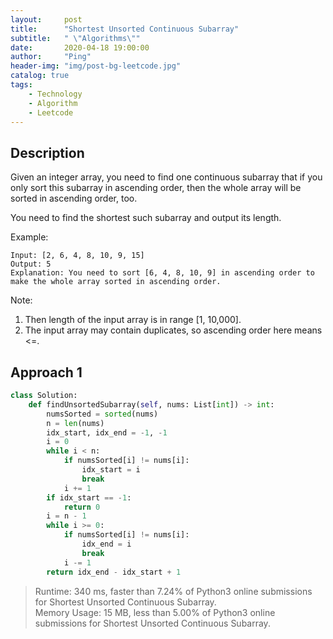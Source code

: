 ```yaml
---
layout:     post
title:      "Shortest Unsorted Continuous Subarray"
subtitle:   " \"Algorithms\""
date:       2020-04-18 19:00:00
author:     "Ping"
header-img: "img/post-bg-leetcode.jpg"
catalog: true
tags:
    - Technology
    - Algorithm
    - Leetcode
---
```


## Description
Given an integer array, you need to find one continuous subarray that if you only sort this subarray in ascending order, then the whole array will be sorted in ascending order, too.

You need to find the shortest such subarray and output its length.

Example:

```
Input: [2, 6, 4, 8, 10, 9, 15]
Output: 5
Explanation: You need to sort [6, 4, 8, 10, 9] in ascending order to make the whole array sorted in ascending order.
````

Note:
1. Then length of the input array is in range [1, 10,000].
2. The input array may contain duplicates, so ascending order here means <=.


## Approach 1

```python
class Solution:
    def findUnsortedSubarray(self, nums: List[int]) -> int:
        numsSorted = sorted(nums)
        n = len(nums)
        idx_start, idx_end = -1, -1
        i = 0
        while i < n:
            if numsSorted[i] != nums[i]:
                idx_start = i
                break
            i += 1
        if idx_start == -1:
            return 0
        i = n - 1
        while i >= 0:
            if numsSorted[i] != nums[i]:
                idx_end = i
                break
            i -= 1
        return idx_end - idx_start + 1
````

> Runtime: 340 ms, faster than 7.24% of Python3 online submissions for Shortest Unsorted Continuous Subarray.  
Memory Usage: 15 MB, less than 5.00% of Python3 online submissions for Shortest Unsorted Continuous Subarray.